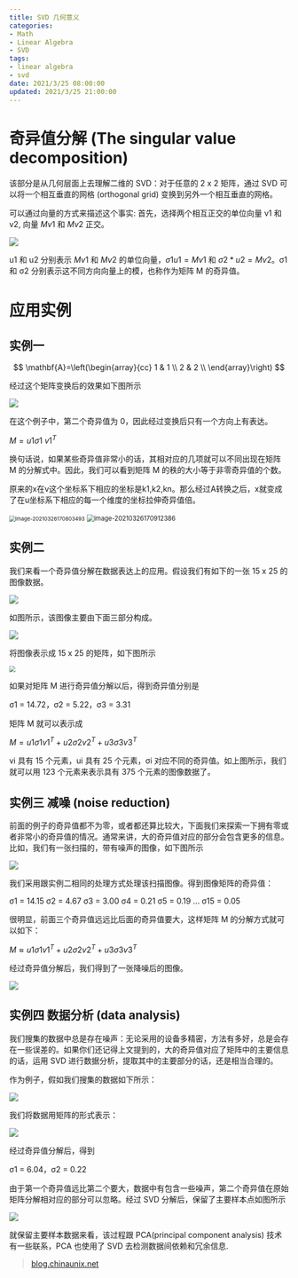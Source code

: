 ```yaml
---
title: SVD 几何意义
categories:
- Math
- Linear Algebra
- SVD
tags:
- linear algebra
- svd
date: 2021/3/25 08:00:00
updated: 2021/3/25 21:00:00
---
```


# 奇异值分解 (The singular value decomposition)

该部分是从几何层面上去理解二维的 SVD：对于任意的 2 x 2 矩阵，通过 SVD 可以将一个相互垂直的网格 (orthogonal grid) 变换到另外一个相互垂直的网格。

可以通过向量的方式来描述这个事实: 首先，选择两个相互正交的单位向量 v1 和 v2, 向量 $Mv1$ 和 $Mv2$ 正交。

![](https://gitee.com/gaoyi-ai/image-bed/raw/master/images/160736fh0w66wp0lnh16a6.jpg)

u1 和 u2 分别表示 $Mv1$ 和 $Mv2$ 的单位向量，$σ1 u1 =  Mv1$ 和 $σ2 * u2 =  Mv2$。σ1 和 σ2 分别表示这不同方向向量上的模，也称作为矩阵 M 的奇异值。

# 应用实例

## 实例一

$$
\mathbf{A}=\left(\begin{array}{cc}
1 & 1 \\
2 & 2 \\
\end{array}\right)
$$

经过这个矩阵变换后的效果如下图所示

![](https://gitee.com/gaoyi-ai/image-bed/raw/master/images/1613544t1an5m6n5uagmcn.jpg)

在这个例子中，第二个奇异值为 0，因此经过变换后只有一个方向上有表达。

$M = u1σ1\ v1^T$

换句话说，如果某些奇异值非常小的话，其相对应的几项就可以不同出现在矩阵 M 的分解式中。因此，我们可以看到矩阵 M 的秩的大小等于非零奇异值的个数。

原来的x在v这个坐标系下相应的坐标是k1,k2,kn。那么经过A转换之后，x就变成了在u坐标系下相应的每一个维度的坐标拉伸奇异值倍。

<img src="https://gitee.com/gaoyi-ai/image-bed/raw/master/images/image-20210326170803493.png" alt="image-20210326170803493" style="zoom:67%;" />

<img src="https://gitee.com/gaoyi-ai/image-bed/raw/master/images/image-20210326170912386.png" alt="image-20210326170912386" style="zoom: 80%;" />

## 实例二

我们来看一个奇异值分解在数据表达上的应用。假设我们有如下的一张 15 x 25 的图像数据。

![](https://gitee.com/gaoyi-ai/image-bed/raw/master/images/svd.O.gif)

如图所示，该图像主要由下面三部分构成。

![](https://gitee.com/gaoyi-ai/image-bed/raw/master/images/1615308zvpiyyjjddv8em8.jpg)

将图像表示成 15 x 25 的矩阵，如下图所示

<img src="https://gitee.com/gaoyi-ai/image-bed/raw/master/images/noise.gif" style="zoom: 67%;" />

如果对矩阵 M 进行奇异值分解以后，得到奇异值分别是

σ1 = 14.72，σ2 = 5.22，σ3 = 3.31

矩阵 M 就可以表示成

$M=u1σ1 v1^T + u2σ2 v2^T + u3σ3 v3^T$

vi 具有 15 个元素，ui 具有 25 个元素，σi 对应不同的奇异值。如上图所示，我们就可以用 123 个元素来表示具有 375 个元素的图像数据了。

## 实例三 减噪 (noise reduction)

前面的例子的奇异值都不为零，或者都还算比较大，下面我们来探索一下拥有零或者非常小的奇异值的情况。通常来讲，大的奇异值对应的部分会包含更多的信息。比如，我们有一张扫描的，带有噪声的图像，如下图所示

![](https://gitee.com/gaoyi-ai/image-bed/raw/master/images/noise.gif)

我们采用跟实例二相同的处理方式处理该扫描图像。得到图像矩阵的奇异值：

σ1 = 14.15 
σ2 = 4.67 
σ3 = 3.00 
σ4 = 0.21 
σ5 = 0.19 
... 
σ15 = 0.05

很明显，前面三个奇异值远远比后面的奇异值要大，这样矩阵 M 的分解方式就可以如下：

$M \approx u1σ1 v1^T + u2σ2 v2^T + u3σ3 v3^T$

经过奇异值分解后，我们得到了一张降噪后的图像。

![](https://gitee.com/gaoyi-ai/image-bed/raw/master/images/random.data.gif)

## 实例四 数据分析 (data analysis)

我们搜集的数据中总是存在噪声：无论采用的设备多精密，方法有多好，总是会存在一些误差的。如果你们还记得上文提到的，大的奇异值对应了矩阵中的主要信息的话，运用 SVD 进行数据分析，提取其中的主要部分的话，还是相当合理的。

作为例子，假如我们搜集的数据如下所示：

![](https://gitee.com/gaoyi-ai/image-bed/raw/master/images/random.data.gif)

我们将数据用矩阵的形式表示：

![](https://gitee.com/gaoyi-ai/image-bed/raw/master/images/161851gmlgg667vmvvh6gl.jpg)

经过奇异值分解后，得到

σ1 = 6.04，σ2 = 0.22

由于第一个奇异值远比第二个要大，数据中有包含一些噪声，第二个奇异值在原始矩阵分解相对应的部分可以忽略。经过 SVD 分解后，保留了主要样本点如图所示

![](https://gitee.com/gaoyi-ai/image-bed/raw/master/images/random.data.svd.gif)

就保留主要样本数据来看，该过程跟 PCA(principal component analysis) 技术有一些联系，PCA 也使用了 SVD 去检测数据间依赖和冗余信息.

> [blog.chinaunix.net](http://blog.chinaunix.net/uid-20761674-id-4040274.html)